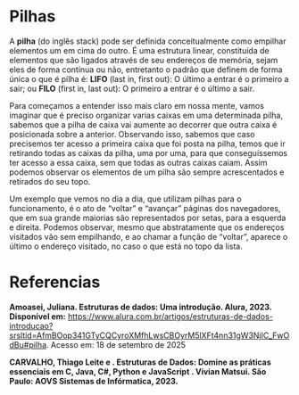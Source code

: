 # Pilhas 

A **pilha** (do inglês stack) pode ser definida conceitualmente como empilhar elementos um em cima do outro. É uma estrutura linear, constituída de elementos que são ligados através de seu endereços de memória, sejam eles de forma contínua ou não, entretanto o padrão que definem de forma única o que é pilha é: **LIFO** (last in, first out): O último a entrar é o primeiro a sair; ou **FILO** (first in, last out): O primeiro a entrar é o último a sair.

Para começamos a entender isso mais claro em nossa mente, vamos imaginar que é preciso organizar varias caixas em uma determinada pilha, sabemos que a pilha de caixa vai aumente ao decorrer que outra caixa é posicionada sobre a anterior. Observando isso, sabemos que caso precisemos ter acesso a primeira caixa que foi posta na pilha, temos que ir retirando todas as caixas da pilha, uma por uma, para que conseguíssemos ter acesso a essa caixa, sem que todas as outras caixas caiam. Assim podemos observar os elementos de um pilha são sempre acrescentados e retirados do seu topo.

Um exemplo que vemos no dia a dia, que utilizam pilhas para o funcionamento, é o ato de “voltar” e “avançar” páginas dos navegadores, que em sua grande maiorias são representados por setas, para a esquerda e direita. Podemos observar, mesmo que abstratamente que os endereços visitados vão sem empilhando, e ao chamar a função de “voltar”, aparece o último o endereço visitado, no caso o que está no topo da lista. 	

# Referencias 

**Amoasei, Juliana. Estruturas de dados: Uma introdução. Alura, 2023. Disponível em:**  https://www.alura.com.br/artigos/estruturas-de-dados-introducao?srsltid=AfmBOop341GTyCQCyroXMfhLwsCBOyrM5lXFt4nn31gW3NjIC_FwOdBu#pilha. Acesso em: 18 de setembro de 2025

**CARVALHO, Thiago Leite e . Estruturas de Dados: Domine as práticas essenciais em C, Java, C#, Python e JavaScript . Vivian Matsui. São Paulo: AOVS Sistemas de Infórmatica, 2023.**

